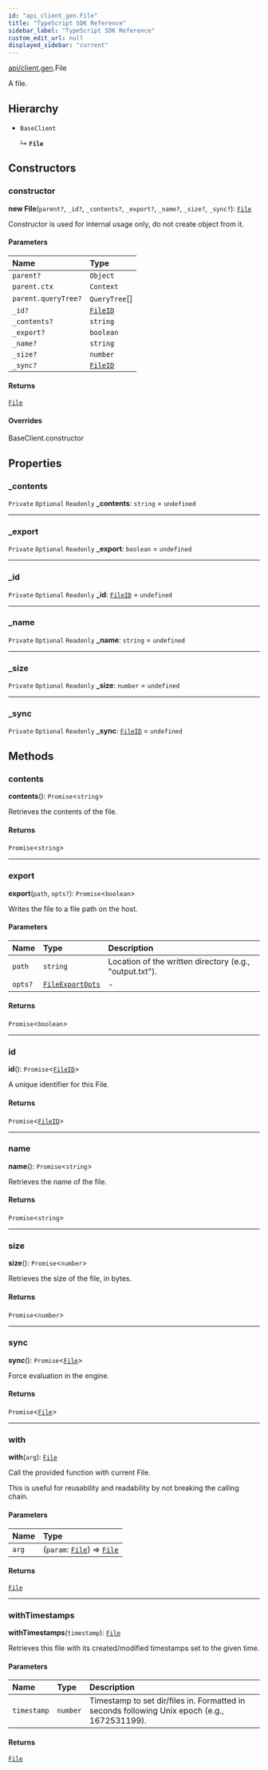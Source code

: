 ```yaml
---
id: "api_client_gen.File"
title: "TypeScript SDK Reference"
sidebar_label: "TypeScript SDK Reference"
custom_edit_url: null
displayed_sidebar: "current"
---
```


[api/client.gen](../modules/api_client_gen.md).File

A file.

## Hierarchy

- `BaseClient`

  ↳ **`File`**

## Constructors

### constructor

**new File**(`parent?`, `_id?`, `_contents?`, `_export?`, `_name?`, `_size?`, `_sync?`): [`File`](api_client_gen.File.md)

Constructor is used for internal usage only, do not create object from it.

#### Parameters

| Name | Type |
| :------ | :------ |
| `parent?` | `Object` |
| `parent.ctx` | `Context` |
| `parent.queryTree?` | `QueryTree`[] |
| `_id?` | [`FileID`](../modules/api_client_gen.md#fileid) |
| `_contents?` | `string` |
| `_export?` | `boolean` |
| `_name?` | `string` |
| `_size?` | `number` |
| `_sync?` | [`FileID`](../modules/api_client_gen.md#fileid) |

#### Returns

[`File`](api_client_gen.File.md)

#### Overrides

BaseClient.constructor

## Properties

### \_contents

 `Private` `Optional` `Readonly` **\_contents**: `string` = `undefined`

___

### \_export

 `Private` `Optional` `Readonly` **\_export**: `boolean` = `undefined`

___

### \_id

 `Private` `Optional` `Readonly` **\_id**: [`FileID`](../modules/api_client_gen.md#fileid) = `undefined`

___

### \_name

 `Private` `Optional` `Readonly` **\_name**: `string` = `undefined`

___

### \_size

 `Private` `Optional` `Readonly` **\_size**: `number` = `undefined`

___

### \_sync

 `Private` `Optional` `Readonly` **\_sync**: [`FileID`](../modules/api_client_gen.md#fileid) = `undefined`

## Methods

### contents

**contents**(): `Promise`\<`string`\>

Retrieves the contents of the file.

#### Returns

`Promise`\<`string`\>

___

### export

**export**(`path`, `opts?`): `Promise`\<`boolean`\>

Writes the file to a file path on the host.

#### Parameters

| Name | Type | Description |
| :------ | :------ | :------ |
| `path` | `string` | Location of the written directory (e.g., "output.txt"). |
| `opts?` | [`FileExportOpts`](../modules/api_client_gen.md#fileexportopts) | - |

#### Returns

`Promise`\<`boolean`\>

___

### id

**id**(): `Promise`\<[`FileID`](../modules/api_client_gen.md#fileid)\>

A unique identifier for this File.

#### Returns

`Promise`\<[`FileID`](../modules/api_client_gen.md#fileid)\>

___

### name

**name**(): `Promise`\<`string`\>

Retrieves the name of the file.

#### Returns

`Promise`\<`string`\>

___

### size

**size**(): `Promise`\<`number`\>

Retrieves the size of the file, in bytes.

#### Returns

`Promise`\<`number`\>

___

### sync

**sync**(): `Promise`\<[`File`](api_client_gen.File.md)\>

Force evaluation in the engine.

#### Returns

`Promise`\<[`File`](api_client_gen.File.md)\>

___

### with

**with**(`arg`): [`File`](api_client_gen.File.md)

Call the provided function with current File.

This is useful for reusability and readability by not breaking the calling chain.

#### Parameters

| Name | Type |
| :------ | :------ |
| `arg` | (`param`: [`File`](api_client_gen.File.md)) => [`File`](api_client_gen.File.md) |

#### Returns

[`File`](api_client_gen.File.md)

___

### withTimestamps

**withTimestamps**(`timestamp`): [`File`](api_client_gen.File.md)

Retrieves this file with its created/modified timestamps set to the given time.

#### Parameters

| Name | Type | Description |
| :------ | :------ | :------ |
| `timestamp` | `number` | Timestamp to set dir/files in. Formatted in seconds following Unix epoch (e.g., 1672531199). |

#### Returns

[`File`](api_client_gen.File.md)
